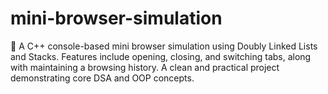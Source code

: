 # mini-browser-simulation
🧭 A C++ console-based mini browser simulation using Doubly Linked Lists and Stacks. Features include opening, closing, and switching tabs, along with maintaining a browsing history. A clean and practical project demonstrating core DSA and OOP concepts.
